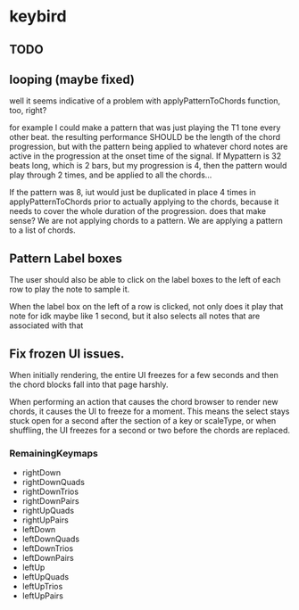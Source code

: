 # keybird

## TODO

## looping (maybe fixed)

well it seems indicative of a problem with applyPatternToChords function, too, right?

for example I could make a pattern that was just playing the T1 tone every other beat. the resulting performance SHOULD be the length of the chord progression, but with the pattern being applied to whatever chord notes are active in the progression at the onset time of the signal. If Mypattern is 32 beats long, which is 2 bars, but my progression is 4, then the pattern would play through 2 times, and be applied to all the chords...

If the pattern was 8, iut would just be duplicated in place 4 times in applyPatternToChords prior to actually applying to the chords, because it needs to cover the whole duration of the progression. does that make sense? We are not applying chords to a pattern. We are applying a pattern to a list of chords.

## Pattern Label boxes

The user should also be able to click on the label
boxes to the left of each row to play the note to sample it.

When the label box on the left of a row is clicked, not
only does it play that note for idk maybe like 1 second,
but it also selects all notes that are associated with that

## Fix frozen UI issues.

When initially rendering, the entire UI freezes for a few seconds
and then the chord blocks fall into that page harshly.

When performing an action that causes the chord browser to render
new chords, it causes the UI to freeze for a moment. This means the
select stays stuck open for a second after the section of a key or scaleType,
or when shuffling, the UI freezes for a second or two before the chords are replaced.

### RemainingKeymaps

- rightDown
- rightDownQuads
- rightDownTrios
- rightDownPairs
- rightUpQuads
- rightUpPairs
- leftDown
- leftDownQuads
- leftDownTrios
- leftDownPairs
- leftUp
- leftUpQuads
- leftUpTrios
- leftUpPairs

<!-- AIzaSyAfMqDb69qXZVHhQdPhWGUe7bRNZhd3zrg -->
